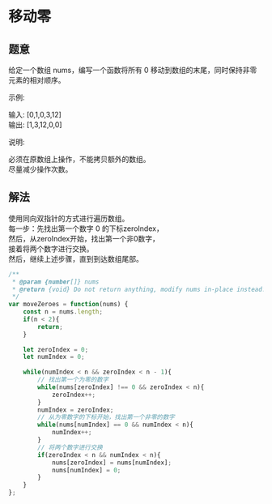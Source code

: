 # 移动零

## 题意

给定一个数组 nums，编写一个函数将所有 0 移动到数组的末尾，同时保持非零元素的相对顺序。  

示例:  

输入: [0,1,0,3,12]  
输出: [1,3,12,0,0]  

说明:  

必须在原数组上操作，不能拷贝额外的数组。  
尽量减少操作次数。  

## 解法

使用同向双指针的方式进行遍历数组。  
每一步：先找出第一个数字 0 的下标zeroIndex，  
然后，从zeroIndex开始，找出第一个非0数字，  
接着将两个数字进行交换。  
然后，继续上述步骤，直到到达数组尾部。  

```js
/**
 * @param {number[]} nums
 * @return {void} Do not return anything, modify nums in-place instead.
 */
var moveZeroes = function(nums) {
    const n = nums.length;
    if(n < 2){
        return;
    }
 
    let zeroIndex = 0;
    let numIndex = 0;
 
    while(numIndex < n && zeroIndex < n - 1){
        // 找出第一个为零的数字
        while(nums[zeroIndex] !== 0 && zeroIndex < n){
            zeroIndex++;
        }
        numIndex = zeroIndex;
        // 从为零数字的下标开始，找出第一个非零的数字
        while(nums[numIndex] == 0 && numIndex < n){
            numIndex++;
        }
        // 将两个数字进行交换
        if(zeroIndex < n && numIndex < n){
            nums[zeroIndex] = nums[numIndex];
            nums[numIndex] = 0;
        }
    }
};
```
